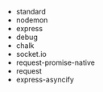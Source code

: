 - standard
- nodemon
- express
- debug
- chalk
- socket.io
- request-promise-native
- request
- express-asyncify